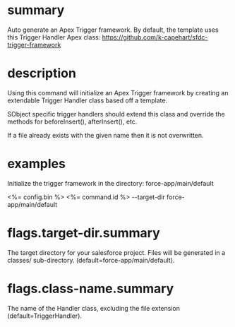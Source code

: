 # summary

Auto generate an Apex Trigger framework. By default, the template uses this Trigger Handler Apex class: https://github.com/k-capehart/sfdc-trigger-framework

# description

Using this command will initialize an Apex Trigger framework by creating an extendable Trigger Handler class based off a template.

SObject specific trigger handlers should extend this class and override the methods for beforeInsert(), afterInsert(), etc.

If a file already exists with the given name then it is not overwritten.

# examples

Initialize the trigger framework in the directory: force-app/main/default

<%= config.bin %> <%= command.id %> --target-dir force-app/main/default

# flags.target-dir.summary

The target directory for your salesforce project. Files will be generated in a classes/ sub-directory. (default=force-app/main/default).

# flags.class-name.summary

The name of the Handler class, excluding the file extension (default=TriggerHandler).
